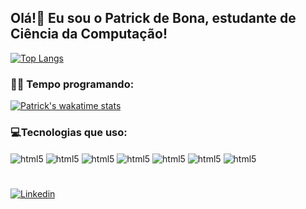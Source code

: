 ## Olá!👋 Eu sou o Patrick de Bona, estudante de Ciência da Computação!

[![Top Langs](https://github-readme-stats.vercel.app/api/top-langs/?username=PatrickdeBona&layout=compact)](https://github.com/PatrickdeBona/github-readme-stats)

### 👨‍💻 Tempo programando:
[![Patrick's wakatime stats](https://github-readme-stats.vercel.app/api/wakatime?username=patrickdebona)](https://github.com/patrickdebona/github-readme-stats)
### 💻Tecnologias que uso:
<div style = "display: inline_block">
    <img align="center" alt="html5" src="https://img.shields.io/badge/HTML5-E34F26?style=for-the-badge&logo=html5&logoColor=white" />
    <img align="center" alt="html5" src="https://img.shields.io/badge/CSS3-1572B6?style=for-the-badge&logo=css3&logoColor=white" />
    <img align="center" alt="html5" src="https://img.shields.io/badge/JavaScript-F7DF1E?style=for-the-badge&logo=javascript&logoColor=black" />
    <img align="center" alt="html5" src="https://img.shields.io/badge/Node.js-43853D?style=for-the-badge&logo=node.js&logoColor=white" />
    <img align="center" alt="html5" src="https://img.shields.io/badge/C-00599C?style=for-the-badge&logo=c&logoColor=white" />
    <img align="center" alt="html5" src="https://img.shields.io/badge/Java-ED8B00?style=for-the-badge&logo=java&logoColor=white" />
    <img align="center" alt="html5" src="https://img.shields.io/badge/MySQL-00000F?style=for-the-badge&logo=mysql&logoColor=white" />
</div>

#
[![Linkedin](https://img.shields.io/badge/LinkedIn-0077B5?style=for-the-badge&logo=linkedin&logoColor=white)](https://www.linkedin.com/in/patrick-de-bona-demarco-42b16a225/)



